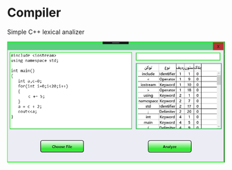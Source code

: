 # Compiler
Simple C++ lexical analizer


![logo](https://github.com/Houman7601/Compiler/blob/master/1.png)

